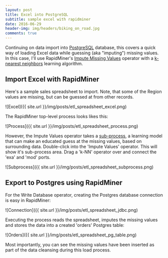 ```yaml
---
layout: post
title: Excel into PostgreSQL
subtitle: sample excel with rapidminer
date: 2016-06-29
header-img: img/headers/biking_on_road.jpg
comments: true
---
```


Continuing on data import into [PostgreSQL](https://www.postgresql.org/) database, this covers a quick way of loading Excel data while guessing (aka "imputing") missing values.  In this case, I'll use RapidMiner's [Impute Missing Values](http://docs.rapidminer.com/studio/operators/cleansing/missing/impute_missing_values.html) operator with a [k-nearest neighbors](https://en.wikipedia.org/wiki/K-nearest_neighbors_algorithm) learning algorithm.

## Import Excel with RapidMiner

Here's a sample sales spreadsheet to import.  Note, that some of the Region values are missing, but can be guessed at from other records.

![Excel]({{ site.url }}/img/posts/etl_spreadsheet_excel.png)

The RapidMiner top-level process looks likes this:

![Process]({{ site.url }}/img/posts/etl_spreadsheet_process.png)

However, the Impute Values operator takes a [sub-process](http://docs.rapidminer.com/studio/operators/utility/subprocess.html), a learning model that can make an educated guess at the missing values, based on surrounding data.  Double-click into the 'Impute Values' operator.  This will show it's sub-process area.  Drag a 'k-NN' operator over and connect the 'exa' and 'mod' ports.

![Subprocess]({{ site.url }}/img/posts/etl_spreadsheet_subprocess.png)

## Export to Postgres using RapidMiner

For the Write Database operator, creating the Postgres database connection is easy in RapidMiner:

![Connection]({{ site.url }}/img/posts/etl_spreadsheet_jdbc.png)

Executing the process reads the spreadsheet, imputes the missing values and stores the data into a created 'orders' Postgres table:

![Orders]({{ site.url }}/img/posts/etl_spreadsheet_pg_table.png)
 
 Most importantly, you can see the missing values have been inserted as part of the data cleansing during this load process.